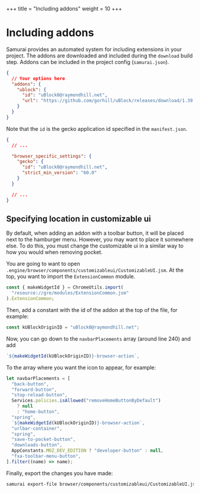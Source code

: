 +++
title = "Including addons"
weight = 10
+++

# Including addons

Samurai provides an automated system for including extensions in your project. The addons are downloaded and included during the `download` build step. Addons can be included in the project config (`samurai.json`).

```json
{
  // Your options here
  "addons": {
    "ublock": {
      "id": "uBlock0@raymondhill.net",
      "url": "https://github.com/gorhill/uBlock/releases/download/1.39.0/uBlock0_1.39.0.firefox.xpi"
    }
  }
}
```

Note that the `id` is the gecko application id specified in the `manifest.json`.

```json
{
  // ...

  "browser_specific_settings": {
    "gecko": {
      "id": "uBlock0@raymondhill.net",
      "strict_min_version": "60.0"
    }
  }

  // ...
}
```

## Specifying location in customizable ui

By default, when adding an addon with a toolbar button, it will be placed next to the hamburger menu. However, you may want to place it somewhere else. To do this, you must change the customizable ui in a similar way to how you would when removing pocket.

You are going to want to open `.engine/browser/components/customizableui/CustomizableUI.jsm`. At the top, you want to import the `ExtensionCommon` module.

```js
const { makeWidgetId } = ChromeUtils.import(
  "resource://gre/modules/ExtensionCommon.jsm"
).ExtensionCommon;
```

Then, add a constant with the id of the addon at the top of the file, for example:

```js
const kUBlockOriginID = "uBlock0@raymondhill.net";
```

Now, you can go down to the `navbarPlacements` array (around line 240) and add

```js
`${makeWidgetId(kUBlockOriginID)}-browser-action`,
```

To the array where you want the icon to appear, for example:

```js
let navbarPlacements = [
  "back-button",
  "forward-button",
  "stop-reload-button",
  Services.policies.isAllowed("removeHomeButtonByDefault")
    ? null
    : "home-button",
  "spring",
  `${makeWidgetId(kUBlockOriginID)}-browser-action`,
  "urlbar-container",
  "spring",
  "save-to-pocket-button",
  "downloads-button",
  AppConstants.MOZ_DEV_EDITION ? "developer-button" : null,
  "fxa-toolbar-menu-button",
].filter((name) => name);
```

Finally, export the changes you have made:

```sh
samurai export-file browser/components/customizableui/CustomizableUI.jsm
```
